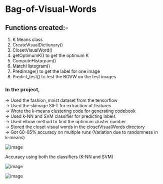 # Bag-of-Visual-Words

## Functions created:-
1. K Means class 
2. CreateVisualDictionary() 
3. ClosetVisualWord()
4. getOptimumK() to get the optimum K 
5. ComputeHistogram() 
6. MatchHistogram() 
7. PredImage() to get the label for one image 
8. Predict_test() to test the BOVW on the test images

### In the project, 
-> Used the fashion_mnist dataset from the tensorflow <br/>
-> Used the skimage SIFT for extraction of features <br/>
-> Wrote the k-means clustering code for generating codebook <br/>
-> Used k-NN and SVM classifier for predicting labels <br/>
-> Used elbow method to find the optimum cluster number <br/>
-> Stored the closet visual words in the closetVisualWords directory <br/>
-> Got 60-65% accuracy on multiple runs (Variation due to randomness in k-means) <br/>

![image](https://user-images.githubusercontent.com/72060359/204859134-fdcc157d-0d16-4580-9810-770e1299b44a.png)

Accuracy using both the classifiers (K-NN and SVM)

![image](https://user-images.githubusercontent.com/72060359/204858468-c6c255d9-0ddd-4977-aeac-51b644d38b4c.png)

![image](https://user-images.githubusercontent.com/72060359/204858360-8cef0681-f981-45fe-85a8-7072ffbc8e8f.png)







